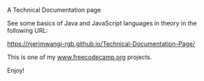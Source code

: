A Technical Documentation page

See some basics of Java and JavaScript languages in theory in the following URL:

https://njerimwangi-rgb.github.io/Technical-Documentation-Page/

This is one of my www.freecodecamp.org projects.

Enjoy!
